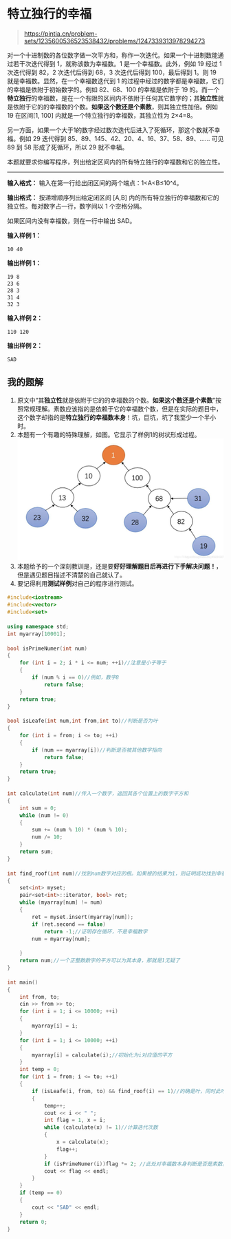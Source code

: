 # 特立独行的幸福
> https://pintia.cn/problem-sets/1235600536523538432/problems/1247339313978294273

对一个十进制数的各位数字做一次平方和，称作一次迭代。如果一个十进制数能通过若干次迭代得到 1，就称该数为幸福数。1 是一个幸福数。此外，例如 19 经过 1 次迭代得到 82，2 次迭代后得到 68，3 次迭代后得到 100，最后得到 1。则 19 就是幸福数。显然，在一个幸福数迭代到 1 的过程中经过的数字都是幸福数，它们的幸福是依附于初始数字的。例如 82、68、100 的幸福是依附于 19 的。而一个**特立独行**的幸福数，是在一个有限的区间内不依附于任何其它数字的；其**独立性**就是依附于它的的幸福数的个数。**如果这个数还是个素数**，则其独立性加倍。例如 19 在区间[1, 100] 内就是一个特立独行的幸福数，其独立性为 2×4=8。

另一方面，如果一个大于1的数字经过数次迭代后进入了死循环，那这个数就不幸福。例如 29 迭代得到 85、89、145、42、20、4、16、37、58、89、…… 可见 89 到 58 形成了死循环，所以 29 就不幸福。

本题就要求你编写程序，列出给定区间内的所有特立独行的幸福数和它的独立性。

---
**输入格式：**
输入在第一行给出闭区间的两个端点：1<A<B≤10^4。

**输出格式：**
按递增顺序列出给定闭区间 [A,B] 内的所有特立独行的幸福数和它的独立性。每对数字占一行，数字间以 1 个空格分隔。

如果区间内没有幸福数，则在一行中输出 SAD。

**输入样例 1：**
```
10 40
```
**输出样例 1：**
```
19 8
23 6
28 3
31 4
32 3
```

**输入样例 2：**
```
110 120
```
**输出样例 2：**
```
SAD
```

## 我的题解
1. 原文中“其**独立性**就是依附于它的的幸福数的个数。**如果这个数还是个素数**”按照常规理解。素数应该指的是依赖于它的幸福数个数，但是在实际的题目中，这个数字却指的是**特立独行的幸福数本身**！坑，巨坑，坑了我至少一个半小时。
2. 本题有一个有趣的特殊理解，如图。它显示了样例1的树状形成过程。
![image](https://github.com/ZhangEnsure/hello-world/blob/master/img-store/20200310202722490.png)
3. 本题给予的一个深刻教训是，还是要**好好理解题目后再进行下手解决问题！**，但是遇见题目描述不清楚的自己就认了。
4. 要记得利用**测试样例**对自己的程序进行测试。

```cpp
#include<iostream>
#include<vector>
#include<set>

using namespace std;
int myarray[10001];

bool isPrimeNumer(int num)
{
	for (int i = 2; i * i <= num; ++i)//注意是小于等于
	{
		if (num % i == 0)//例如，数字8
			return false;
	}
	return true;
}

bool isLeafe(int num,int from,int to)//判断是否为叶
{
	for (int i = from; i <= to; ++i)
	{
		if (num == myarray[i])//判断是否被其他数字指向
			return false;
	}
	return true;
}

int calculate(int num)//传入一个数字，返回其各个位置上的数字平方和
{
	int sum = 0;
	while (num != 0)
	{
		sum += (num % 10) * (num % 10);
		num /= 10;
	}
	return sum;
}

int find_roof(int num)//找到num数字对应的根。如果根的结果为1，则证明成功找到幸福数
{
	set<int> myset;
	pair<set<int>::iterator, bool> ret;
	while (myarray[num] != num)
	{
		ret = myset.insert(myarray[num]);
		if (ret.second == false)
			return -1;//证明存在循环，不是幸福数字
		num = myarray[num];

	}
	return num;//一个正整数数字的平方可以为其本身，那就是1无疑了
}

int main()
{
	int from, to;
	cin >> from >> to;
	for (int i = 1; i <= 10000; ++i)
	{
		myarray[i] = i;
	}
	for (int i = 1; i <= 10000; ++i)
	{
		myarray[i] = calculate(i);//初始化为i对应值的平方
	}
	int temp = 0;
	for (int i = from; i <= to; ++i)
	{
		if (isLeafe(i, from, to) && find_roof(i) == 1)//的确是叶，同时此叶最终指向根
		{
			temp++;
			cout << i << " ";
			int flag = 1, x = i;
			while (calculate(x) != 1)//计算迭代次数
			{
				x = calculate(x);
				flag++;
			}
			if (isPrimeNumer(i))flag *= 2; //此处对幸福数本身判断是否是素数。
			cout << flag << endl;
		}
	}
	if (temp == 0)
	{
		cout << "SAD" << endl;
	}
	return 0;
}
```



